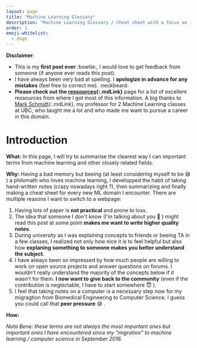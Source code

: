 ```yaml
---
layout: page
title: "Machine Learning Glossary"
description: "Machine Learning Glossary / Cheat sheet with a focus on intuition"
order: 1
emoji-whitelist:
  - doge
---
```


**Disclaimer**: 

* This is my **first post ever** :bowtie:, I would love to get feedback from someone (if anyone ever reads this post).
* I have always been very bad at spelling. I **apologize in advance for any mistakes** (feel free to correct me).    :neckbeard:
* **Please check out the [ressources](/ressources/){:.mdLink}** page for a list of excellent ressources from where I got most of this information. A big thanks to [Mark Schmidt](https://www.cs.ubc.ca/~schmidtm/){:.mdLink}, my professor for 2 Machine Learning classes at UBC, who taught me a lot and who made me want to pursue a career in this domain.

# Introduction 

**What:** In this page, I will try to summarise the clearest way I can important terms from machine learning and other closely related fields. 

**Why:** Having a bad memory but beeing (at least considering myself to be :sweat_smile: ) a philomath who loves machine learning, I developped the habit of taking hand-written notes (crazy nowadays right ?), then summarizing and finally making a cheat sheet for every new ML domain I encounter. There are multiple reasons I want to switch to a webpage:

1. Having lots of paper is **not practical** and prone to loss. 
2. The idea that someone I don't know (I'm talking about you :raising_hand: ) might read this post at some point **makes me want to write higher quality notes**.
2. During university as I was explaining concepts to friends or beeing TA in a few classes, I realized not only how nice it is to feel helpful but also how **explaning something to someone makes you better understand the subject**.
3. I have always been so impressed by how much people are willing to work on open source projects and answer questions on forums. I wouldn't really understand the majority of the concepts below if it wasn't for them. **I now want to give back to the community** (even if the contribution is neglectable, I have to start somewhere :innocent: ).
4. I feel that taking notes on a computer is a necessary step now for my migragtion from Biomedical Engineering to Computer Science. I guess you could call that **peer pressure** :sweat_smile: .

**How:** 

*Nota Bene: these terms are not always the most important ones but important ones I have encountered since my "migration" to machine learning / computer science in September 2016.*

